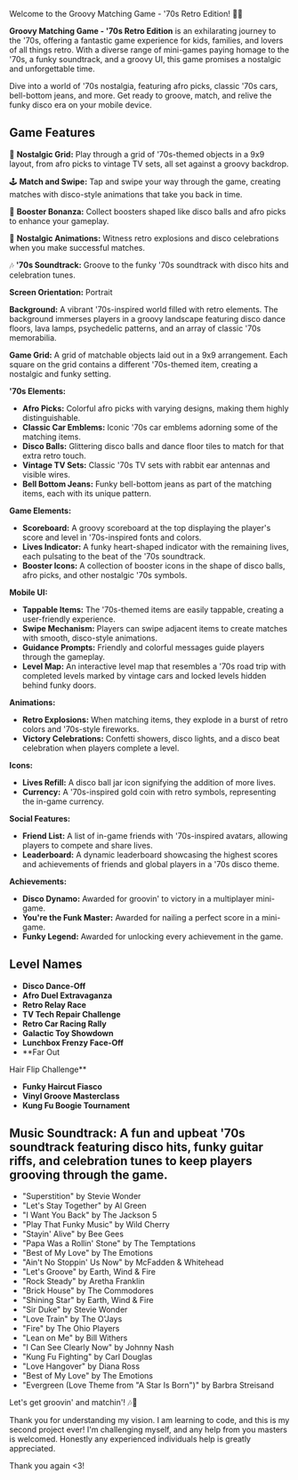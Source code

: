 

Welcome to the Groovy Matching Game - '70s Retro Edition! 🕺✨

**Groovy Matching Game - '70s Retro Edition** is an exhilarating journey to the '70s, offering a fantastic game experience for kids, families, and lovers of all things retro. With a diverse range of mini-games paying homage to the '70s, a funky soundtrack, and a groovy UI, this game promises a nostalgic and unforgettable time.

Dive into a world of '70s nostalgia, featuring afro picks, classic '70s cars, bell-bottom jeans, and more. Get ready to groove, match, and relive the funky disco era on your mobile device.

## Game Features

🎉 **Nostalgic Grid:** Play through a grid of '70s-themed objects in a 9x9 layout, from afro picks to vintage TV sets, all set against a groovy backdrop.

🕹️ **Match and Swipe:** Tap and swipe your way through the game, creating matches with disco-style animations that take you back in time.

🌟 **Booster Bonanza:** Collect boosters shaped like disco balls and afro picks to enhance your gameplay.

👾 **Nostalgic Animations:** Witness retro explosions and disco celebrations when you make successful matches.

🎶 **'70s Soundtrack:** Groove to the funky '70s soundtrack with disco hits and celebration tunes.


**Screen Orientation:** Portrait

**Background:** A vibrant '70s-inspired world filled with retro elements. The background immerses players in a groovy landscape featuring disco dance floors, lava lamps, psychedelic patterns, and an array of classic '70s memorabilia.

**Game Grid:** A grid of matchable objects laid out in a 9x9 arrangement. Each square on the grid contains a different '70s-themed item, creating a nostalgic and funky setting.

**'70s Elements:**
- **Afro Picks:** Colorful afro picks with varying designs, making them highly distinguishable.
- **Classic Car Emblems:** Iconic '70s car emblems adorning some of the matching items.
- **Disco Balls:** Glittering disco balls and dance floor tiles to match for that extra retro touch.
- **Vintage TV Sets:** Classic '70s TV sets with rabbit ear antennas and visible wires.
- **Bell Bottom Jeans:** Funky bell-bottom jeans as part of the matching items, each with its unique pattern.

**Game Elements:**
- **Scoreboard:** A groovy scoreboard at the top displaying the player's score and level in '70s-inspired fonts and colors.
- **Lives Indicator:** A funky heart-shaped indicator with the remaining lives, each pulsating to the beat of the '70s soundtrack.
- **Booster Icons:** A collection of booster icons in the shape of disco balls, afro picks, and other nostalgic '70s symbols.

**Mobile UI:**
- **Tappable Items:** The '70s-themed items are easily tappable, creating a user-friendly experience.
- **Swipe Mechanism:** Players can swipe adjacent items to create matches with smooth, disco-style animations.
- **Guidance Prompts:** Friendly and colorful messages guide players through the gameplay.
- **Level Map:** An interactive level map that resembles a '70s road trip with completed levels marked by vintage cars and locked levels hidden behind funky doors.

**Animations:**
- **Retro Explosions:** When matching items, they explode in a burst of retro colors and '70s-style fireworks.
- **Victory Celebrations:** Confetti showers, disco lights, and a disco beat celebration when players complete a level.

**Icons:**
- **Lives Refill:** A disco ball jar icon signifying the addition of more lives.
- **Currency:** A '70s-inspired gold coin with retro symbols, representing the in-game currency.

**Social Features:**
- **Friend List:** A list of in-game friends with '70s-inspired avatars, allowing players to compete and share lives.
- **Leaderboard:** A dynamic leaderboard showcasing the highest scores and achievements of friends and global players in a '70s disco theme.


**Achievements:**
- **Disco Dynamo:** Awarded for groovin' to victory in a multiplayer mini-game.
- **You're the Funk Master:** Awarded for nailing a perfect score in a mini-game.
- **Funky Legend:** Awarded for unlocking every achievement in the game.

## Level Names
- **Disco Dance-Off**
- **Afro Duel Extravaganza**
- **Retro Relay Race**
- **TV Tech Repair Challenge**
- **Retro Car Racing Rally**
- **Galactic Toy Showdown**
- **Lunchbox Frenzy Face-Off**
- **Far Out

 Hair Flip Challenge**
- **Funky Haircut Fiasco**
- **Vinyl Groove Masterclass**
- **Kung Fu Boogie Tournament**

## Music **Soundtrack:** A fun and upbeat '70s soundtrack featuring disco hits, funky guitar riffs, and celebration tunes to keep players grooving through the game.
- "Superstition" by Stevie Wonder
- "Let's Stay Together" by Al Green
- "I Want You Back" by The Jackson 5
- "Play That Funky Music" by Wild Cherry
- "Stayin' Alive" by Bee Gees
- "Papa Was a Rollin' Stone" by The Temptations
- "Best of My Love" by The Emotions
- "Ain't No Stoppin' Us Now" by McFadden & Whitehead
- "Let's Groove" by Earth, Wind & Fire
- "Rock Steady" by Aretha Franklin
- "Brick House" by The Commodores
- "Shining Star" by Earth, Wind & Fire
- "Sir Duke" by Stevie Wonder
- "Love Train" by The O'Jays
- "Fire" by The Ohio Players
- "Lean on Me" by Bill Withers
- "I Can See Clearly Now" by Johnny Nash
- "Kung Fu Fighting" by Carl Douglas
- "Love Hangover" by Diana Ross
- "Best of My Love" by The Emotions
- "Evergreen (Love Theme from "A Star Is Born")" by Barbra Streisand

Let's get groovin' and matchin'! 🎶🕺

Thank you for understanding my vision. I am learning to code, and this is my second project ever! I'm challenging myself, and any help from you masters is welcomed. Honestly any experienced individuals help is greatly appreciated.

Thank you again <3!
 
